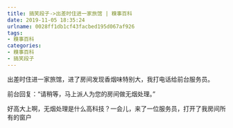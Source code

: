 ```yaml
---
title: 搞笑段子->出差时住进一家旅馆 | 糗事百科
date: 2019-11-05 18:35:24
urlname: 0028ff1db1cf43facbed195d067af926
tags: 
- 糗事百科
categories:
- 糗事百科
- 搞笑段子
---
```

出差时住进一家旅馆，进了房间发现香烟味特别大，我打电话给前台服务员。

前台回复：“请稍等，马上派人为您的房间做无烟处理。”

好高大上啊，无烟处理是什么高科技？一会儿，来了一位服务员，打开了我房间所有的窗户


